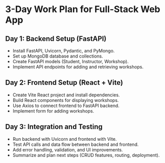 # 3-Day Work Plan for Full-Stack Web App

## **Day 1: Backend Setup (FastAPI)**
- Install FastAPI, Uvicorn, Pydantic, and PyMongo.
- Set up MongoDB database and collections.
- Create FastAPI models (Student, Instructor, Workshop).
- Implement API endpoints for adding and retrieving workshops.

## **Day 2: Frontend Setup (React + Vite)**
- Create Vite React project and install dependencies.
- Build React components for displaying workshops.
- Use Axios to connect frontend to FastAPI backend.
- Implement form for adding workshops.

## **Day 3: Integration and Testing**
- Run backend with Uvicorn and frontend with Vite.
- Test API calls and data flow between backend and frontend.
- Add error handling, validation, and UI improvements.
- Summarize and plan next steps (CRUD features, routing, deployment).
